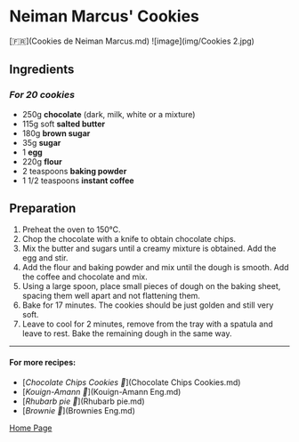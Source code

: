 # Neiman Marcus' Cookies
[🇫🇷](Cookies de Neiman Marcus.md)
![image](img/Cookies 2.jpg)

## Ingredients 
### *For 20 cookies*
* 250g **chocolate** (dark, milk, white or a mixture)
* 115g soft **salted butter**
* 180g **brown sugar**
* 35g **sugar**
* 1 **egg**
* 220g **flour**
* 2 teaspoons **baking powder**
* 1 1/2 teaspoons **instant coffee**
  
## Preparation 
1. Preheat the oven to 150°C.
2. Chop the chocolate with a knife to obtain chocolate chips.
3. Mix the butter and sugars until a creamy mixture is obtained. Add the egg and stir.
4. Add the flour and baking powder and mix until the dough is smooth. Add the coffee and chocolate and mix.
5. Using a large spoon, place small pieces of dough on the baking sheet, spacing them well apart and not flattening them.
6. Bake for 17 minutes. The cookies should be just golden and still very soft.
7.  Leave to cool for 2 minutes, remove from the tray with a spatula and leave to rest. Bake the remaining dough in the same way.

________________________________
#### For more recipes:  
* [*Chocolate Chips Cookies 🍪*](Chocolate Chips Cookies.md)
* [*Kouign-Amann 🧈*](Kouign-Amann Eng.md)
* [*Rhubarb pie 🥧*](Rhubarb pie.md)
* [*Brownie 🍫*](Brownies Eng.md)

[Home Page](Indexeng.md)
